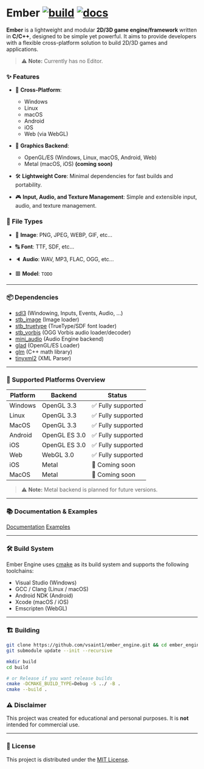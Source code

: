 # Ember [![build](https://github.com/vsaint1/ember_engine/actions/workflows/build.yaml/badge.svg?branch=main)](https://github.com/vsaint1/ember_engine/actions/workflows/build.yaml/) [![docs](https://github.com/vsaint1/ember_engine/actions/workflows/docs.yaml/badge.svg?branch=main)](https://github.com/vsaint1/ember_engine/actions/workflows/docs.yaml)



**Ember** is a lightweight and modular **2D/3D game engine/framework** written in **C/C++**, designed to be simple yet powerful. It aims to provide developers with a flexible cross-platform solution to build 2D/3D games and applications.

> ⚠️ **Note:** Currently has no Editor.

### ✨ Features

- 🚀 **Cross-Platform**: 
  - Windows
  - Linux
  - macOS
  - Android
  - iOS
  - Web (via WebGL)

- 🎨 **Graphics Backend**:
  - OpenGL/ES (Windows, Linux, macOS, Android, Web)
  - Metal (macOS, iOS) **(coming soon)**

- 🛠️ **Lightweight Core**: Minimal dependencies for fast builds and portability.
- 🎮 **Input, Audio, and Texture Management**:  Simple and 
  extensible input, audio, and texture management.

### 📂 File Types

- 📸 **Image**: PNG, JPEG, WEBP, GIF, etc...

- 🔠 **Font**: TTF, SDF, etc... 

- 🔈 **Audio**: WAV, MP3, FLAC, OGG, etc...

- 🟥 **Model**: `TODO`

---

### 📦 Dependencies

- [sdl3](https://github.com/libsdl-org/SDL) (Windowing, Inputs, Events, Audio, ...)
- [stb_image](https://github.com/nothings/stb) (Image loader)
- [stb_truetype](https://github.com/nothings/stb) (TrueType/SDF font loader)
- [stb_vorbis](https://github.com/nothings/stb) (OGG Vorbis audio loader/decoder)
- [mini_audio](https://github.com/mackron/miniaudio) (Audio Engine backend)
- [glad](https://github.com/Dav1dde/glad) (OpenGL/ES Loader)
- [glm](https://github.com/g-truc/glm) (C++ math library)
- [tinyxml2](https://github.com/leethomason/tinyxml2) (XML Parser)

---

### 📱 Supported Platforms Overview

| Platform | Backend        | Status              |
|----------|----------------|---------------------|
| Windows  | OpenGL 3.3     | ✅ Fully supported  |
| Linux    | OpenGL 3.3     | ✅ Fully supported  |
| MacOS    | OpenGL 3.3     | ✅ Fully supported  |
| Android  | OpenGL ES 3.0  | ✅ Fully supported  |
| iOS      | OpenGL ES 3.0  | ✅ Fully supported  |
| Web      | WebGL 3.0      | ✅ Fully supported  |
| iOS      | Metal          | 🚧 Coming soon      |
| MacOS    | Metal          | 🚧 Coming soon      |

> ⚠️ **Note:** Metal backend is planned for future versions.

---

### 📚 Documentation & Examples

[Documentation](https://vsaint1.github.io/ember_engine)
[Examples](https://github.com/vsaint1/ember_engine/tree/main/examples)

---

### 🛠️ Build System

Ember Engine uses [cmake](https://cmake.org/) as its build system and supports the following toolchains:
- Visual Studio (Windows)
- GCC / Clang (Linux / macOS)
- Android NDK (Android)
- Xcode (macOS / iOS)
- Emscripten (WebGL)

---

### 🏗️ Building
```bash
git clone https://github.com/vsaint1/ember_engine.git && cd ember_engine
git submodule update --init --recursive

mkdir build
cd build

# or Release if you want release builds
cmake -DCMAKE_BUILD_TYPE=Debug -S ../ -B .
cmake --build .
```
### ⚠️ Disclaimer

This project was created for educational and personal purposes. It is **not** intended for commercial use.

---

### 📝 License

This project is distributed under the [MIT License](https://opensource.org/licenses/MIT).